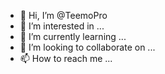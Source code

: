 - 👋 Hi, I’m @TeemoPro
- 👀 I’m interested in ...
- 🌱 I’m currently learning ...
- 💞️ I’m looking to collaborate on ...
- 📫 How to reach me ...

<!---
TeemoPro/TeemoPro is a ✨ special ✨ repository because its `README.md` (this file) appears on your GitHub profile.
You can click the Preview link to take a look at your changes.
--->
